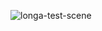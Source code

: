 
![longa-test-scene](https://user-images.githubusercontent.com/31243845/153751266-9045359c-1108-4f1d-8ba1-0997d7dff517.jpg)
